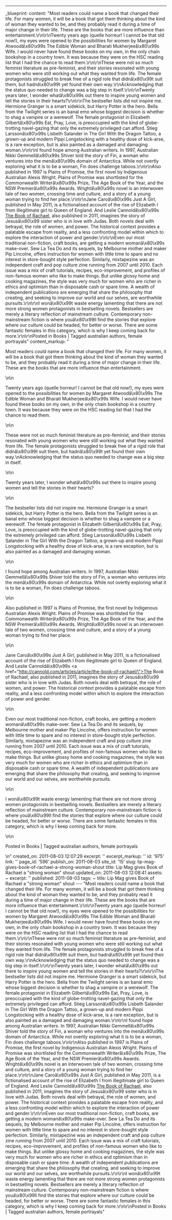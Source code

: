 ---
_blueprint:
  content: "Most readers could name a book that changed their life. For many women,
    it will be a book that got them thinking about the kind of woman they wanted to
    be, and they probably read it during a time of major change in their life. These
    are the books that are more influence than entertainment.\r\n\r\nTwenty years
    ago (quelle horreur! I cannot be that old now!), my eyes were opened to the possibilities
    for women by Margaret Atwoodâ\x80\x99s The Edible Woman and Bharati Mukherjeeâ\x80\x99s
    Wife. I would never have found these books on my own, in the only chain bookshop
    in a country town. It was because they were on the HSC reading list that I had
    the chance to read them.\r\n\r\nThese were not so much feminist literature as
    pre-feminist, and their stories resonated with young women who were still working
    out what they wanted from life. The female protagonists struggled to break free
    of a rigid role that didnâ\x80\x99t suit them, but hadnâ\x80\x99t yet found their
    own way.\r\nAcknowledging that the status quo needed to change was a big step
    in itself.\r\n\r\nTwenty years later, I wonder whatâ\x80\x99s out there to inspire
    young women and tell the stories in their hearts?\r\n\r\nThe bestseller lists
    did not inspire me. Hermione Granger is a smart sidekick, but Harry Potter is
    the hero. Bella from the Twilight series is an banal emo whose biggest decision
    is whether to shag a vampire or a werewolf. The female protagonist in Elizabeth
    Gilbertâ\x80\x99s Eat, Pray, Love, is preoccupied with the kind of globe-trotting
    navel-gazing that only the extremely privileged can afford. Stieg Larssonâ\x80\x99s
    Lisbeth Salander in The Girl With the Dragon Tattoo, a grown-up and modern Pippi
    Longstocking with a healthy dose of kick-arse, is a rare exception, but is also
    painted as a damaged and damaging woman.\r\n\r\nI found hope among Australian
    writers. In 1997, Australian Nikki Gemmellâ\x80\x99s Shiver told the story of
    Fin, a woman who ventures into the menâ\x80\x99s domain of Antarctica. While not
    overtly exploring what it is to be a woman, Fin does challenge taboos.\r\n\r\nAlso
    published in 1997 is Plains of Promise, the first novel by Indigenous Australian
    Alexis Wright. Plains of Promise was shortlisted for the Commonwealth Writerâ\x80\x99s
    Prize, The Age Book of the Year, and the NSW Premierâ\x80\x99s Awards. Wrightâ\x80\x99s
    novel is an interwoven tale of two women, crossing time and culture, and a story
    of a young woman trying to find her place.\r\n\r\nJane Caroâ\x80\x99s Just A Girl,
    published in May 2011, is a fictionalised account of the rise of Elizabeth I from
    illegitimate girl to Queen of England. And Leslie Cannoldâ\x80\x99s [The Book
    of Rachael](http://cannold.com/articles/article/the-book-of-rachael/), also published
    in 2011, imagines the story of Jesusâ\x80\x99 sister who is in love with Judas.
    Both novels deal with betrayal, the role of women, and power. The historical context
    provides a palatable escape from reality, and a less confronting model within
    which to explore the interaction of power and gender.\r\n\r\nEven our most traditional
    non-fiction, craft books, are getting a modern womanâ\x80\x99s make-over. Sew
    La Tea Do and its sequels, by Melbourne mother and maker Pip Lincolne, offers
    instruction for women with little time to spare and no interest in store-bought
    style perfection. Similarly, mixtapezine was an independent craft and pop culture
    zine running from 2007 until 2010. Each issue was a mix of craft tutorials, recipes,
    eco-improvement, and profiles of non-famous women who like to make things. But
    unlike glossy home and cooking magazines, the style was very much for women who
    are richer in ethics and optimism than in disposable cash or spare time. A wealth
    of independent publications are emerging that share the philosophy that creating,
    and seeking to improve our world and our selves, are worthwhile pursuits.\r\n\r\nI
    wonâ\x80\x99t waste energy lamenting that there are not more strong women protagonists
    in bestselling novels. Bestsellers are merely a literary reflection of mainstream
    culture. Contemporary non-mainstream fiction is where youâ\x80\x99ll find the
    stories that explore where our culture could be headed, for better or worse. There
    are some fantastic females in this category, which is why I keep coming back for
    more.\r\n\r\nPosted in Books | Tagged australian authors, female portrayals"
  content_markup: "<p>Most readers could name a book that changed their life. For
    many women, it will be a book that got them thinking about the kind of woman they
    wanted to be, and they probably read it during a time of major change in their
    life. These are the books that are more influence than entertainment.</p>\n\n<p>Twenty
    years ago (quelle horreur! I cannot be that old now!), my eyes were opened to
    the possibilities for women by Margaret Atwoodâ\x80\x99s The Edible Woman and
    Bharati Mukherjeeâ\x80\x99s Wife. I would never have found these books on my own,
    in the only chain bookshop in a country town. It was because they were on the
    HSC reading list that I had the chance to read them.</p>\n\n<p>These were not
    so much feminist literature as pre-feminist, and their stories resonated with
    young women who were still working out what they wanted from life. The female
    protagonists struggled to break free of a rigid role that didnâ\x80\x99t suit
    them, but hadnâ\x80\x99t yet found their own way.\nAcknowledging that the status
    quo needed to change was a big step in itself.</p>\n\n<p>Twenty years later, I
    wonder whatâ\x80\x99s out there to inspire young women and tell the stories in
    their hearts?</p>\n\n<p>The bestseller lists did not inspire me. Hermione Granger
    is a smart sidekick, but Harry Potter is the hero. Bella from the Twilight series
    is an banal emo whose biggest decision is whether to shag a vampire or a werewolf.
    The female protagonist in Elizabeth Gilbertâ\x80\x99s Eat, Pray, Love, is preoccupied
    with the kind of globe-trotting navel-gazing that only the extremely privileged
    can afford. Stieg Larssonâ\x80\x99s Lisbeth Salander in The Girl With the Dragon
    Tattoo, a grown-up and modern Pippi Longstocking with a healthy dose of kick-arse,
    is a rare exception, but is also painted as a damaged and damaging woman.</p>\n\n<p>I
    found hope among Australian writers. In 1997, Australian Nikki Gemmellâ\x80\x99s
    Shiver told the story of Fin, a woman who ventures into the menâ\x80\x99s domain
    of Antarctica. While not overtly exploring what it is to be a woman, Fin does
    challenge taboos.</p>\n\n<p>Also published in 1997 is Plains of Promise, the first
    novel by Indigenous Australian Alexis Wright. Plains of Promise was shortlisted
    for the Commonwealth Writerâ\x80\x99s Prize, The Age Book of the Year, and the
    NSW Premierâ\x80\x99s Awards. Wrightâ\x80\x99s novel is an interwoven tale of
    two women, crossing time and culture, and a story of a young woman trying to find
    her place.</p>\n\n<p>Jane Caroâ\x80\x99s Just A Girl, published in May 2011, is
    a fictionalised account of the rise of Elizabeth I from illegitimate girl to Queen
    of England. And Leslie Cannoldâ\x80\x99s <a href=\"http://cannold.com/articles/article/the-book-of-rachael/\">The
    Book of Rachael</a>, also published in 2011, imagines the story of Jesusâ\x80\x99
    sister who is in love with Judas. Both novels deal with betrayal, the role of
    women, and power. The historical context provides a palatable escape from reality,
    and a less confronting model within which to explore the interaction of power
    and gender.</p>\n\n<p>Even our most traditional non-fiction, craft books, are
    getting a modern womanâ\x80\x99s make-over. Sew La Tea Do and its sequels, by
    Melbourne mother and maker Pip Lincolne, offers instruction for women with little
    time to spare and no interest in store-bought style perfection. Similarly, mixtapezine
    was an independent craft and pop culture zine running from 2007 until 2010. Each
    issue was a mix of craft tutorials, recipes, eco-improvement, and profiles of
    non-famous women who like to make things. But unlike glossy home and cooking magazines,
    the style was very much for women who are richer in ethics and optimism than in
    disposable cash or spare time. A wealth of independent publications are emerging
    that share the philosophy that creating, and seeking to improve our world and
    our selves, are worthwhile pursuits.</p>\n\n<p>I wonâ\x80\x99t waste energy lamenting
    that there are not more strong women protagonists in bestselling novels. Bestsellers
    are merely a literary reflection of mainstream culture. Contemporary non-mainstream
    fiction is where youâ\x80\x99ll find the stories that explore where our culture
    could be headed, for better or worse. There are some fantastic females in this
    category, which is why I keep coming back for more.</p>\n\n<p>Posted in Books
    | Tagged australian authors, female portrayals</p>\n"
  created_on: 2011-08-03 12:07:29
  excerpt: ''
  excerpt_markup: ''
  id: '975'
  link: ''
  page_id: '596'
  publish_on: 2011-08-03
  site_id: '15'
  slug: lip-mag-gives-book-of-rachael-a-strong-woman-shout
  title: Lip Mag gives Book of Rachael a "strong woman" shout
  updated_on: 2011-08-03 12:08:41
assets: ~
excerpt: ''
published: 2011-08-03
tags: ~
title: Lip Mag gives Book of Rachael a "strong woman" shout
--- "Most readers could name a book that changed their life. For many women, it will
  be a book that got them thinking about the kind of woman they wanted to be, and
  they probably read it during a time of major change in their life. These are the
  books that are more influence than entertainment.\r\n\r\nTwenty years ago (quelle
  horreur! I cannot be that old now!), my eyes were opened to the possibilities for
  women by Margaret Atwoodâ\x80\x99s The Edible Woman and Bharati Mukherjeeâ\x80\x99s
  Wife. I would never have found these books on my own, in the only chain bookshop
  in a country town. It was because they were on the HSC reading list that I had the
  chance to read them.\r\n\r\nThese were not so much feminist literature as pre-feminist,
  and their stories resonated with young women who were still working out what they
  wanted from life. The female protagonists struggled to break free of a rigid role
  that didnâ\x80\x99t suit them, but hadnâ\x80\x99t yet found their own way.\r\nAcknowledging
  that the status quo needed to change was a big step in itself.\r\n\r\nTwenty years
  later, I wonder whatâ\x80\x99s out there to inspire young women and tell the stories
  in their hearts?\r\n\r\nThe bestseller lists did not inspire me. Hermione Granger
  is a smart sidekick, but Harry Potter is the hero. Bella from the Twilight series
  is an banal emo whose biggest decision is whether to shag a vampire or a werewolf.
  The female protagonist in Elizabeth Gilbertâ\x80\x99s Eat, Pray, Love, is preoccupied
  with the kind of globe-trotting navel-gazing that only the extremely privileged
  can afford. Stieg Larssonâ\x80\x99s Lisbeth Salander in The Girl With the Dragon
  Tattoo, a grown-up and modern Pippi Longstocking with a healthy dose of kick-arse,
  is a rare exception, but is also painted as a damaged and damaging woman.\r\n\r\nI
  found hope among Australian writers. In 1997, Australian Nikki Gemmellâ\x80\x99s
  Shiver told the story of Fin, a woman who ventures into the menâ\x80\x99s domain
  of Antarctica. While not overtly exploring what it is to be a woman, Fin does challenge
  taboos.\r\n\r\nAlso published in 1997 is Plains of Promise, the first novel by Indigenous
  Australian Alexis Wright. Plains of Promise was shortlisted for the Commonwealth
  Writerâ\x80\x99s Prize, The Age Book of the Year, and the NSW Premierâ\x80\x99s
  Awards. Wrightâ\x80\x99s novel is an interwoven tale of two women, crossing time
  and culture, and a story of a young woman trying to find her place.\r\n\r\nJane
  Caroâ\x80\x99s Just A Girl, published in May 2011, is a fictionalised account of
  the rise of Elizabeth I from illegitimate girl to Queen of England. And Leslie Cannoldâ\x80\x99s
  [The Book of Rachael](http://cannold.com/articles/article/the-book-of-rachael/),
  also published in 2011, imagines the story of Jesusâ\x80\x99 sister who is in love
  with Judas. Both novels deal with betrayal, the role of women, and power. The historical
  context provides a palatable escape from reality, and a less confronting model within
  which to explore the interaction of power and gender.\r\n\r\nEven our most traditional
  non-fiction, craft books, are getting a modern womanâ\x80\x99s make-over. Sew La
  Tea Do and its sequels, by Melbourne mother and maker Pip Lincolne, offers instruction
  for women with little time to spare and no interest in store-bought style perfection.
  Similarly, mixtapezine was an independent craft and pop culture zine running from
  2007 until 2010. Each issue was a mix of craft tutorials, recipes, eco-improvement,
  and profiles of non-famous women who like to make things. But unlike glossy home
  and cooking magazines, the style was very much for women who are richer in ethics
  and optimism than in disposable cash or spare time. A wealth of independent publications
  are emerging that share the philosophy that creating, and seeking to improve our
  world and our selves, are worthwhile pursuits.\r\n\r\nI wonâ\x80\x99t waste energy
  lamenting that there are not more strong women protagonists in bestselling novels.
  Bestsellers are merely a literary reflection of mainstream culture. Contemporary
  non-mainstream fiction is where youâ\x80\x99ll find the stories that explore where
  our culture could be headed, for better or worse. There are some fantastic females
  in this category, which is why I keep coming back for more.\r\n\r\nPosted in Books
  | Tagged australian authors, female portrayals"
